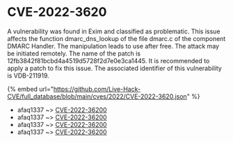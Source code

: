 # CVE-2022-3620

A vulnerability was found in Exim and classified as problematic. This issue affects the function dmarc_dns_lookup of the file dmarc.c of the component DMARC Handler. The manipulation leads to use after free. The attack may be initiated remotely. The name of the patch is 12fb3842f81bcbd4a4519d5728f2d7e0e3ca1445. It is recommended to apply a patch to fix this issue. The associated identifier of this vulnerability is VDB-211919.

{% embed url="https://github.com/Live-Hack-CVE/full_database/blob/main/cves/2022/CVE-2022-3620.json" %}


* afaq1337 ~> [CVE-2022-36200](https://www.alice-snow.ru/2022/database/cve-2022-3620/cve-2022-36200-afaq1337)
* afaq1337 ~> [CVE-2022-36200](https://www.alice-snow.ru/2022/database/cve-2022-3620/cve-2022-36200-afaq1337)
* afaq1337 ~> [CVE-2022-36200](https://www.alice-snow.ru/2022/database/cve-2022-3620/cve-2022-36200-afaq1337)
* afaq1337 ~> [CVE-2022-36200](https://www.alice-snow.ru/2022/database/cve-2022-3620/cve-2022-36200-afaq1337)
